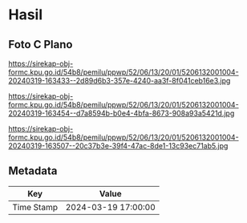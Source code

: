 # Hasil

## Foto C Plano

https://sirekap-obj-formc.kpu.go.id/54b8/pemilu/ppwp/52/06/13/20/01/5206132001004-20240319-163433--2d89d6b3-357e-4240-aa3f-8f041ceb16e3.jpg

https://sirekap-obj-formc.kpu.go.id/54b8/pemilu/ppwp/52/06/13/20/01/5206132001004-20240319-163454--d7a8594b-b0e4-4bfa-8673-908a93a5421d.jpg

https://sirekap-obj-formc.kpu.go.id/54b8/pemilu/ppwp/52/06/13/20/01/5206132001004-20240319-163507--20c37b3e-39f4-47ac-8de1-13c93ec71ab5.jpg


## Metadata

| Key        | Value               |
| ---------- | ------------------- |
| Time Stamp | 2024-03-19 17:00:00 |



